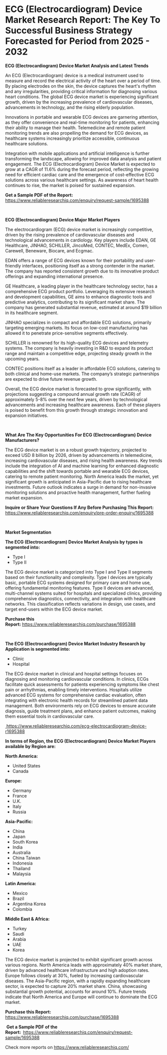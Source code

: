 <p><h1>ECG (Electrocardiogram) Device Market Research Report: The Key To Successful Business Strategy Forecasted for Period from 2025 - 2032</h1></p><p><strong>ECG (Electrocardiogram) Device Market Analysis and Latest Trends</strong></p>
<p><p>An ECG (Electrocardiogram) device is a medical instrument used to measure and record the electrical activity of the heart over a period of time. By placing electrodes on the skin, the device captures the heart's rhythm and any irregularities, providing critical information for diagnosing various heart conditions. The global ECG device market is experiencing significant growth, driven by the increasing prevalence of cardiovascular diseases, advancements in technology, and the rising elderly population. </p><p>Innovations in portable and wearable ECG devices are garnering attention, as they offer convenience and real-time monitoring for patients, enhancing their ability to manage their health. Telemedicine and remote patient monitoring trends are also propelling the demand for ECG devices, as healthcare systems increasingly prioritize accessible, continuous healthcare solutions. </p><p>Integration with mobile applications and artificial intelligence is further transforming the landscape, allowing for improved data analysis and patient engagement. The ECG (Electrocardiogram) Device Market is expected to grow at a CAGR of 11.6% during the forecast period, reflecting the growing need for efficient cardiac care and the emergence of cost-effective ECG solutions across various healthcare settings. As awareness of heart health continues to rise, the market is poised for sustained expansion.</p></p>
<p><strong>Get a Sample PDF of the Report:&nbsp;</strong> <a href="https://www.reliableresearchiq.com/enquiry/request-sample/1695388?utm_campaign=1170&utm_medium=2&utm_source=Github&utm_content=ia&utm_term=07012025&utm_id=ecg-electrocardiogram-device">https://www.reliableresearchiq.com/enquiry/request-sample/1695388</a></p>
<p>&nbsp;</p>
<p><strong>ECG (Electrocardiogram) Device Major Market Players</strong></p>
<p><p>The electrocardiogram (ECG) device market is increasingly competitive, driven by the rising prevalence of cardiovascular diseases and technological advancements in cardiology. Key players include EDAN, GE Healthcare, JINHAO, SCHILLER, JincoMed, CONTEC, MedEx, Comen, Carewell, Beneware, Biocare, and Ecgmac.</p><p>EDAN offers a range of ECG devices known for their portability and user-friendly interfaces, positioning itself as a strong contender in the market. The company has reported consistent growth due to its innovative product offerings and expanding international presence.</p><p>GE Healthcare, a leading player in the healthcare technology sector, has a comprehensive ECG product portfolio. Leveraging its extensive research and development capabilities, GE aims to enhance diagnostic tools and predictive analytics, contributing to its significant market share. The company has generated substantial revenue, estimated at around $19 billion in its healthcare segment.</p><p>JINHAO specializes in compact and affordable ECG solutions, primarily targeting emerging markets. Its focus on low-cost manufacturing has allowed it to penetrate price-sensitive segments effectively.</p><p>SCHILLER is renowned for its high-quality ECG devices and telemetry systems. The company is heavily investing in R&D to expand its product range and maintain a competitive edge, projecting steady growth in the upcoming years.</p><p>CONTEC positions itself as a leader in affordable ECG solutions, catering to both clinical and home-use markets. The company’s strategic partnerships are expected to drive future revenue growth.</p><p>Overall, the ECG device market is forecasted to grow significantly, with projections suggesting a compound annual growth rate (CAGR) of approximately 5-8% over the next few years, driven by technological advancements and increasing healthcare awareness. Each of these players is poised to benefit from this growth through strategic innovation and expansion initiatives.</p></p>
<p>&nbsp;</p>
<p><strong>What Are The Key Opportunities For ECG (Electrocardiogram) Device Manufacturers?</strong></p>
<p><p>The ECG device market is on a robust growth trajectory, projected to exceed USD 8 billion by 2026, driven by advancements in telemedicine, increasing cardiovascular diseases, and rising health awareness. Key trends include the integration of AI and machine learning for enhanced diagnostic capabilities and the shift towards portable and wearable ECG devices, catering to remote patient monitoring. North America leads the market, yet significant growth is anticipated in Asia-Pacific due to rising healthcare investments. Future outlook indicates a surge in demand for non-invasive monitoring solutions and proactive health management, further fueling market expansion.</p></p>
<p><strong>Inquire or Share Your Questions If Any Before Purchasing This Report:</strong> <a href="https://www.reliableresearchiq.com/enquiry/pre-order-enquiry/1695388?utm_campaign=1170&utm_medium=2&utm_source=Github&utm_content=ia&utm_term=07012025&utm_id=ecg-electrocardiogram-device">https://www.reliableresearchiq.com/enquiry/pre-order-enquiry/1695388</a></p>
<p>&nbsp;</p>
<p><strong>Market Segmentation</strong></p>
<p><strong>The ECG (Electrocardiogram) Device Market Analysis by types is segmented into:</strong></p>
<p><ul><li>Type I</li><li>Type II</li></ul></p>
<p><p>The ECG device market is categorized into Type I and Type II segments based on their functionality and complexity. Type I devices are typically basic, portable ECG systems designed for primary care and home use, offering fundamental monitoring features. Type II devices are advanced, multi-channel systems suited for hospitals and specialized clinics, providing comprehensive diagnostics, connectivity, and integration with healthcare networks. This classification reflects variations in design, use cases, and target end-users within the ECG device market.</p></p>
<p><strong>Purchase this Report:&nbsp;</strong><a href="https://www.reliableresearchiq.com/purchase/1695388?utm_campaign=1170&utm_medium=2&utm_source=Github&utm_content=ia&utm_term=07012025&utm_id=ecg-electrocardiogram-device">https://www.reliableresearchiq.com/purchase/1695388</a></p>
<p>&nbsp;</p>
<p><strong>The ECG (Electrocardiogram) Device Market Industry Research by Application is segmented into:</strong></p>
<p><ul><li>Clinic</li><li>Hospital</li></ul></p>
<p><p>The ECG device market in clinical and hospital settings focuses on diagnosing and monitoring cardiovascular conditions. In clinics, ECGs facilitate quick assessments for patients experiencing symptoms like chest pain or arrhythmias, enabling timely interventions. Hospitals utilize advanced ECG systems for comprehensive cardiac evaluation, often integrating with electronic health records for streamlined patient data management. Both environments rely on ECG devices to ensure accurate diagnosis, guide treatment plans, and enhance patient outcomes, making them essential tools in cardiovascular care.</p></p>
<p><a href="https://www.reliableresearchiq.com/ecg-electrocardiogram-device-r1695388?utm_campaign=1170&utm_medium=2&utm_source=Github&utm_content=ia&utm_term=07012025&utm_id=ecg-electrocardiogram-device">&nbsp;https://www.reliableresearchiq.com/ecg-electrocardiogram-device-r1695388</a></p>
<p><strong>In terms of Region, the ECG (Electrocardiogram) Device Market Players available by Region are:</strong></p>
<p>
    <p> <strong> North America: </strong>
        <ul>
            <li>United States</li>
            <li>Canada</li>
        </ul>
        </p> 
    <p> <strong> Europe: </strong>
        <ul>
            <li>Germany</li>
            <li>France</li>
            <li>U.K.</li>
            <li>Italy</li>
            <li>Russia</li>
        </ul>
        </p> 
    <p> <strong> Asia-Pacific: </strong>
        <ul>
            <li>China</li>
            <li>Japan</li>
            <li>South Korea</li>
            <li>India</li>
            <li>Australia</li>
            <li>China Taiwan</li>
            <li>Indonesia</li>
            <li>Thailand</li>
            <li>Malaysia</li>
        </ul>
        </p> 
    <p> <strong> Latin America: </strong>
        <ul>
            <li>Mexico</li>
            <li>Brazil</li>
            <li>Argentina Korea</li>
            <li>Colombia</li>
        </ul>
        </p> 
    <p> <strong> Middle East & Africa: </strong>
        <ul>
            <li>Turkey</li>
            <li>Saudi</li>
            <li>Arabia</li>
            <li>UAE</li>
            <li>Korea</li>
        </ul>
    </p>
    </p>
<p><p>The ECG device market is projected to exhibit significant growth across various regions. North America leads with approximately 40% market share, driven by advanced healthcare infrastructure and high adoption rates. Europe follows closely at 30%, fueled by increasing cardiovascular diseases. The Asia-Pacific region, with a rapidly expanding healthcare sector, is expected to capture 20% market share. China, showcasing substantial growth potential, accounts for around 10%. Future trends indicate that North America and Europe will continue to dominate the ECG market.</p></p>
<p><strong>Purchase this Report: </strong><a href="https://www.reliableresearchiq.com/purchase/1695388?utm_campaign=1170&utm_medium=2&utm_source=Github&utm_content=ia&utm_term=07012025&utm_id=ecg-electrocardiogram-device">https://www.reliableresearchiq.com/purchase/1695388</a></p>
<p>&nbsp;<strong>Get a Sample PDF of the Report:&nbsp;&nbsp;</strong><a href="https://www.reliableresearchiq.com/enquiry/request-sample/1695388?utm_campaign=1170&utm_medium=2&utm_source=Github&utm_content=ia&utm_term=07012025&utm_id=ecg-electrocardiogram-device">https://www.reliableresearchiq.com/enquiry/request-sample/1695388</a></p>
<p><strong></strong></p>
<p>Check more reports on <a href="https://www.reliableresearchiq.com/?utm_campaign=1170&utm_medium=2&utm_source=Github&utm_content=ia&utm_term=07012025&utm_id=ecg-electrocardiogram-device">https://www.reliableresearchiq.com/</a></p>